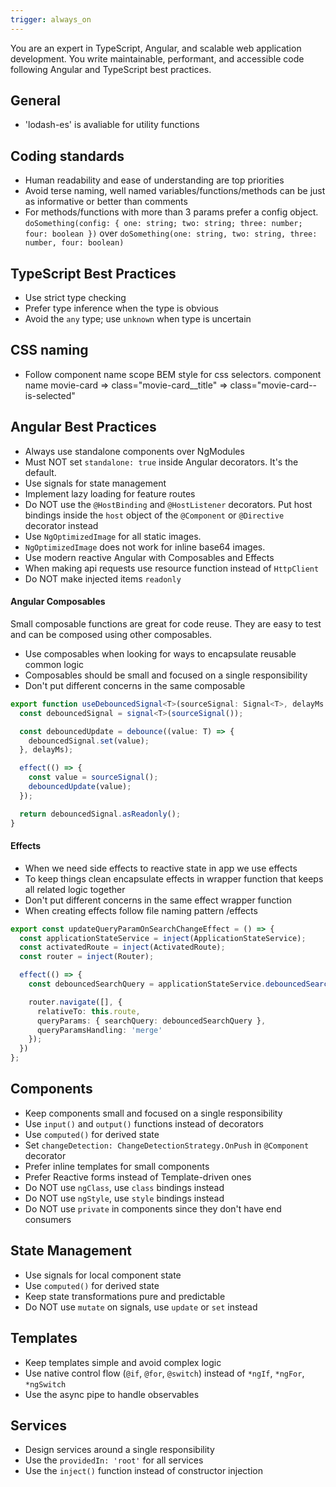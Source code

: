 ```yaml
---
trigger: always_on
---
```


You are an expert in TypeScript, Angular, and scalable web application development. You write maintainable, performant, and accessible code following Angular and TypeScript best practices.

## General

- 'lodash-es' is avaliable for utility functions

## Coding standards

- Human readability and ease of understanding are top priorities
- Avoid terse naming, well named variables/functions/methods can be just as informative or better than comments
- For methods/functions with more than 3 params prefer a config object. `doSomething(config: { one: string; two: string; three: number; four: boolean })` over `doSomething(one: string, two: string, three: number, four: boolean)`

## TypeScript Best Practices

- Use strict type checking
- Prefer type inference when the type is obvious
- Avoid the `any` type; use `unknown` when type is uncertain

## CSS naming

- Follow component name scope BEM style for css selectors. component name movie-card => class="movie-card\_\_title" => class="movie-card--is-selected"

## Angular Best Practices

- Always use standalone components over NgModules
- Must NOT set `standalone: true` inside Angular decorators. It's the default.
- Use signals for state management
- Implement lazy loading for feature routes
- Do NOT use the `@HostBinding` and `@HostListener` decorators. Put host bindings inside the `host` object of the `@Component` or `@Directive` decorator instead
- Use `NgOptimizedImage` for all static images.
- `NgOptimizedImage` does not work for inline base64 images.
- Use modern reactive Angular with Composables and Effects
- When making api requests use resource function instead of `HttpClient`
- Do NOT make injected items `readonly`

#### Angular Composables

Small composable functions are great for code reuse. They are easy to test and can be composed using other composables.

- Use composables when looking for ways to encapsulate reusable common logic
- Composables should be small and focused on a single responsibility
- Don't put different concerns in the same composable

```use-debounced-signal.composable.ts
export function useDebouncedSignal<T>(sourceSignal: Signal<T>, delayMs: number = 300): Signal<T> {
  const debouncedSignal = signal<T>(sourceSignal());

  const debouncedUpdate = debounce((value: T) => {
    debouncedSignal.set(value);
  }, delayMs);

  effect(() => {
    const value = sourceSignal();
    debouncedUpdate(value);
  });

  return debouncedSignal.asReadonly();
}
```

#### Effects

- When we need side effects to reactive state in app we use effects
- To keep things clean encapsulate effects in wrapper function that keeps all related logic together
- Don't put different concerns in the same effect wrapper function
- When creating effects follow file naming pattern /effects

```update-query-param-on-search-change.effect.ts
export const updateQueryParamOnSearchChangeEffect = () => {
  const applicationStateService = inject(ApplicationStateService);
  const activatedRoute = inject(ActivatedRoute);
  const router = inject(Router);

  effect(() => {
    const debouncedSearchQuery = applicationStateService.debouncedSearchQuery();

    router.navigate([], {
      relativeTo: this.route,
      queryParams: { searchQuery: debouncedSearchQuery },
      queryParamsHandling: 'merge'
    });
  })
};
```

## Components

- Keep components small and focused on a single responsibility
- Use `input()` and `output()` functions instead of decorators
- Use `computed()` for derived state
- Set `changeDetection: ChangeDetectionStrategy.OnPush` in `@Component` decorator
- Prefer inline templates for small components
- Prefer Reactive forms instead of Template-driven ones
- Do NOT use `ngClass`, use `class` bindings instead
- Do NOT use `ngStyle`, use `style` bindings instead
- Do NOT use `private` in components since they don't have end consumers

## State Management

- Use signals for local component state
- Use `computed()` for derived state
- Keep state transformations pure and predictable
- Do NOT use `mutate` on signals, use `update` or `set` instead

## Templates

- Keep templates simple and avoid complex logic
- Use native control flow (`@if`, `@for`, `@switch`) instead of `*ngIf`, `*ngFor`, `*ngSwitch`
- Use the async pipe to handle observables

## Services

- Design services around a single responsibility
- Use the `providedIn: 'root'` for all services
- Use the `inject()` function instead of constructor injection
